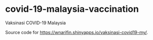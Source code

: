 # covid-19-malaysia-vaccination
Vaksinasi COVID-19 Malaysia

Source code for https://wnarifin.shinyapps.io/vaksinasi-covid19-my/.
